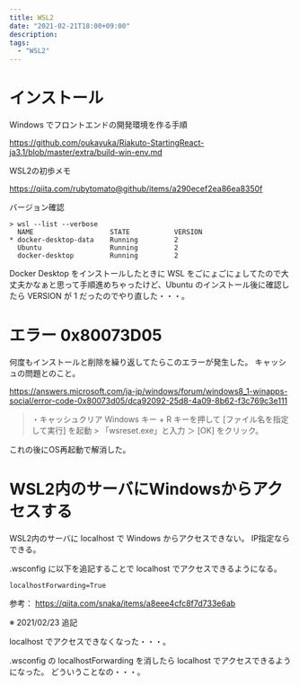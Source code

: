 ```yaml
---
title: WSL2
date: "2021-02-21T18:00+09:00"
description:
tags:
  - "WSL2"
---
```


# インストール

Windows でフロントエンドの開発環境を作る手順

https://github.com/oukayuka/Riakuto-StartingReact-ja3.1/blob/master/extra/build-win-env.md

WSL2の初歩メモ

https://qiita.com/rubytomato@github/items/a290ecef2ea86ea8350f

バージョン確認

```
> wsl --list --verbose
  NAME                   STATE           VERSION
* docker-desktop-data    Running         2
  Ubuntu                 Running         2
  docker-desktop         Running         2
```

Docker Desktop をインストールしたときに WSL をごにょごにょしてたので大丈夫かなぁと思って手順進めちゃったけど、Ubuntu のインストール後に確認したら VERSION が 1 だったのでやり直した・・・。

# エラー 0x80073D05

何度もインストールと削除を繰り返してたらこのエラーが発生した。
キャッシュの問題とのこと。

https://answers.microsoft.com/ja-jp/windows/forum/windows8_1-winapps-social/error-code-0x80073d05/dca92092-25d8-4a09-8b62-f3c769c3e111

>  ・キャッシュクリア
> Windows キー + R キーを押して [ファイル名を指定して実行] を起動 > 「wsreset.exe」と入力 ＞  [OK]
> をクリック。

これの後にOS再起動で解消した。

# WSL2内のサーバにWindowsからアクセスする

WSL2内のサーバに localhost で Windows からアクセスできない。
IP指定ならできる。

.wsconfig に以下を追記することで localhost でアクセスできるようになる。

```
localhostForwarding=True
```

参考：
https://qiita.com/snaka/items/a8eee4cfc8f7d733e6ab

※ 2021/02/23 追記

localhost でアクセスできなくなった・・・。

.wsconfig の localhostForwarding を消したら localhost でアクセスできるようになった。
どういうことなの・・・。
